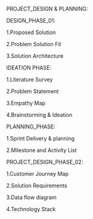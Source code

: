 PROJECT_DESIGN & PLANNING:


DESIGN_PHASE_01:

 1.Proposed Solution

 2.Problem Solution Fit

 3.Solution Architecture
 


IDEATION PHASE:

 1.Literature Survey

 2.Problem Statement

 3.Empathy Map

 4.Brainstorming & Ideation
 


PLANNING_PHASE:

 1.Sprint Delivery & planning

 2.Milestone and Activity List
 


PROJECT_DESIGN_PHASE_02:

 1.Customer Journey Map

 2.Solution Requirements

 3.Data flow diagram

 4.Technology Stack
